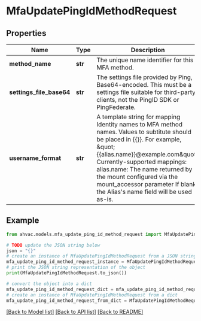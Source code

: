 # MfaUpdatePingIdMethodRequest


## Properties

Name | Type | Description | Notes
------------ | ------------- | ------------- | -------------
**method_name** | **str** | The unique name identifier for this MFA method. | [optional] 
**settings_file_base64** | **str** | The settings file provided by Ping, Base64-encoded. This must be a settings file suitable for third-party clients, not the PingID SDK or PingFederate. | [optional] 
**username_format** | **str** | A template string for mapping Identity names to MFA method names. Values to subtitute should be placed in {{}}. For example, \&quot;{{alias.name}}@example.com\&quot;. Currently-supported mappings: alias.name: The name returned by the mount configured via the mount_accessor parameter If blank, the Alias&#39;s name field will be used as-is. | [optional] 

## Example

```python
from ahvac.models.mfa_update_ping_id_method_request import MfaUpdatePingIdMethodRequest

# TODO update the JSON string below
json = "{}"
# create an instance of MfaUpdatePingIdMethodRequest from a JSON string
mfa_update_ping_id_method_request_instance = MfaUpdatePingIdMethodRequest.from_json(json)
# print the JSON string representation of the object
print(MfaUpdatePingIdMethodRequest.to_json())

# convert the object into a dict
mfa_update_ping_id_method_request_dict = mfa_update_ping_id_method_request_instance.to_dict()
# create an instance of MfaUpdatePingIdMethodRequest from a dict
mfa_update_ping_id_method_request_from_dict = MfaUpdatePingIdMethodRequest.from_dict(mfa_update_ping_id_method_request_dict)
```
[[Back to Model list]](../README.md#documentation-for-models) [[Back to API list]](../README.md#documentation-for-api-endpoints) [[Back to README]](../README.md)



